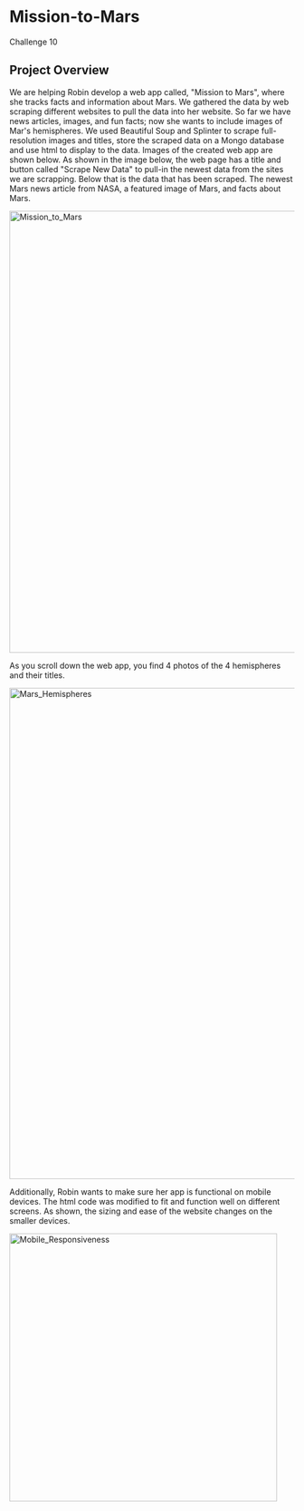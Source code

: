 # Mission-to-Mars
  Challenge 10

## Project Overview
We are helping Robin develop a web app called, "Mission to Mars", where she tracks facts and information about Mars. We gathered the data by web scraping different websites to pull the data into her website. So far we have news articles, images, and fun facts; now she wants to include images of Mar's hemispheres. We used Beautiful Soup and Splinter to scrape full-resolution images and titles, store the scraped data on a Mongo database and use html to display to the data. Images of the created web app are shown below.
As shown in the image below, the web page has a title and button called "Scrape New Data" to pull-in the newest data from the sites we are scrapping. Below that is the data that has been scraped. The newest Mars news article from NASA, a featured image of Mars, and facts about Mars.

<img width="780" alt="Mission_to_Mars" src="https://user-images.githubusercontent.com/96352625/158085990-d95b7430-2d18-455a-a5d5-027b801ccc06.png">

As you scroll down the web app, you find 4 photos of the 4 hemispheres and their titles.

<img width="867" alt="Mars_Hemispheres" src="https://user-images.githubusercontent.com/96352625/158086134-0287aa44-6afa-4a6c-b861-7a9c0a626297.png">

Additionally, Robin wants to make sure her app is functional on mobile devices. The html code was modified to fit and function well on different screens. As shown, the sizing and ease of the website changes on the smaller devices. 

<img width="473" alt="Mobile_Responsiveness" src="https://user-images.githubusercontent.com/96352625/158086242-1a560c2a-29c1-4e8a-863e-967e3872e082.png">
